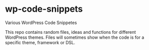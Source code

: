 # wp-code-snippets
Various WordPress Code Snippetes

This repo contains random files, ideas and functions for different WordPress themes. Files will sometimes show when the code is for a specific theme, framework or DSL.
